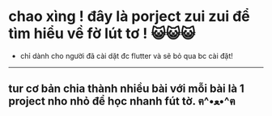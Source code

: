 # chao xìng ! đây là porject zui zui để tìm hiểu về fờ lút tơ ! 😺😺😺
- chỉ dành cho người đã cài dặt đc flutter và sẽ bỏ qua bc cài đặt!
--- 
tur cơ bản chia thành nhiều bài với mỗi bài là 1 project nho nhỏ để học nhanh fút tờ. ฅ^•ﻌ•^ฅ
---


